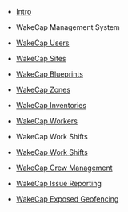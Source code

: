 <!-- docs/_sidebar.md -->

* [Intro](/)

* WakeCap Management System

* [WakeCap Users](users.md)
* [WakeCap Sites](users.md)
* [WakeCap Blueprints](users.md)
* [WakeCap Zones](users.md)
* [WakeCap Inventories](users.md)
* [WakeCap Workers](users.md)

* WakeCap Work Shifts

* [WakeCap Work Shifts](users.md)
* [WakeCap Crew Management](users.md)
* [WakeCap Issue Reporting](users.md)
* [WakeCap Exposed Geofencing](users.md)